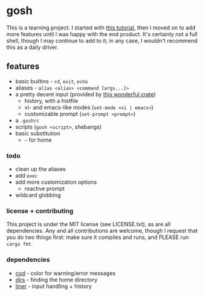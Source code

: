 # gosh

This is a learning project. I started with [this tutorial](https://www.joshmcguigan.com/blog/build-your-own-shell-rust/), then I moved on to add more features until I was happy with the end product. It's certainly not a full shell, though I may continue to add to it; in any case, I wouldn't recommend this as a daily driver.

## features

- basic builtins - `cd`, `exit`, `echo`
- aliases - `alias <alias> <command [args...]>`
- a pretty decent input (provided by [this wonderful crate](https://crates.io/crates/liner))
    - history, with a histfile
    - vi- and emacs-like modes (`set-mode <vi | emacs>`)
    - customizable prompt (`set-prompt <prompt>`)
- a `.goshrc`
- scripts (`gosh <script>`, shebangs)
- basic substitution
    - `~` for home

### todo

- clean up the aliases
- add `exec`
- add more customization options
    - reactive prompt
- wildcard globbing

### license + contributing

This project is under the MIT license (see LICENSE.txt), as are all dependencies. Any and all contributions are welcome, though I request that you do two things first: make sure it compiles and runs, and PLEASE run `cargo fmt`.

### dependencies

- [cod](https://crates.io/crates/cod) - color for warning/error messages
- [dirs](https://crates.io/crates/dirs) - finding the home directory
- [liner](https://crates.io/crates/liner) - input handling + history
